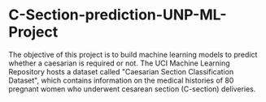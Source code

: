 # C-Section-prediction-UNP-ML-Project
The objective of this project is to build machine learning models to predict whether a caesarian is required or not. The UCI Machine Learning Repository hosts a dataset called "Caesarian Section Classification Dataset", which contains information on the medical histories of 80 pregnant women who underwent cesarean section (C-section) deliveries. 
